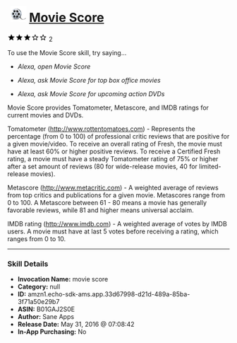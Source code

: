 # &nbsp;<img src="skill_icon" alt="Movie Score icon" width="36"> [Movie Score](http://alexa.amazon.com/#skills/amzn1.echo-sdk-ams.app.33d67998-d21d-489a-85ba-3f71a50e29b7)
![3 stars](../../images/ic_star_black_18dp_1x.png)![3 stars](../../images/ic_star_black_18dp_1x.png)![3 stars](../../images/ic_star_black_18dp_1x.png)![3 stars](../../images/ic_star_border_black_18dp_1x.png)![3 stars](../../images/ic_star_border_black_18dp_1x.png) 2

To use the Movie Score skill, try saying...

* *Alexa, open Movie Score*

* *Alexa, ask Movie Score for top box office movies*

* *Alexa, ask Movie Score for upcoming action DVDs*

Movie Score provides Tomatometer, Metascore, and IMDB ratings for current movies and DVDs.

Tomatometer (http://www.rottentomatoes.com) - Represents the percentage (from 0 to 100) of professional critic reviews that are positive for a given movie/video.  To receive an overall rating of Fresh, the movie must have at least 60% or higher positive reviews.  To receive a Certified Fresh rating, a movie must have a steady Tomatometer rating of 75% or higher after a set amount of reviews (80 for wide-release movies, 40 for limited-release movies).

Metascore (http://www.metacritic.com) - A weighted average of reviews from top critics and publications for a given movie.  Metascores range from 0 to 100.  A Metascore between 61 - 80 means a movie has generally favorable reviews, while 81 and higher means universal acclaim.

IMDB rating (http://www.imdb.com) - A weighted average of votes by IMDB users.  A movie must have at last 5 votes before receiving a rating, which ranges from 0 to 10.

***

### Skill Details

* **Invocation Name:** movie score
* **Category:** null
* **ID:** amzn1.echo-sdk-ams.app.33d67998-d21d-489a-85ba-3f71a50e29b7
* **ASIN:** B01GAJ2S0E
* **Author:** Sane Apps
* **Release Date:** May 31, 2016 @ 07:08:42
* **In-App Purchasing:** No
